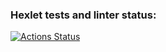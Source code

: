 ### Hexlet tests and linter status:
[![Actions Status](https://github.com/Qwanead/frontend-project-lvl1/workflows/hexlet-check/badge.svg)](https://github.com/Qwanead/frontend-project-lvl1/actions)